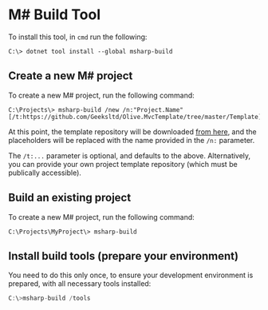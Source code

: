 # M# Build Tool

To install this tool, in `cmd` run the following:

```
C:\> dotnet tool install --global msharp-build
```

## Create a new M# project
To create a new M# project, run the following command:
```
C:\Projects\> msharp-build /new /n:"Project.Name" [/t:https://github.com/Geeksltd/Olive.MvcTemplate/tree/master/Template] 
```
At this point, the template repository will be downloaded [from here](https://github.com/Geeksltd/Olive.MvcTemplate/tree/master/Template), and the placeholders will be replaced with the name provided in the `/n:` parameter. 

The `/t:...` parameter is optional, and defaults to the above. Alternatively, you can provide your own project template repository (which must be publically accessible).


## Build an existing project
To create a new M# project, run the following command:
```
C:\Projects\MyProject\> msharp-build
```

## Install build tools (prepare your environment)
You need to do this only once, to ensure your development environment is prepared, with all necessary tools installed:
```js
C:\>msharp-build /tools
```
